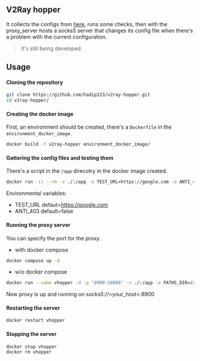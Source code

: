 ## V2Ray hopper

It collects the configs from [here](https://raw.githubusercontent.com/V2RayRoot/V2RayConfig/refs/heads/main/Config/vless.txt), runs some checks, then with the proxy_server hosts a socks5 server that changes its config file when there's a problem with the current configuration.
> It's still being developed

## Usage
#### Cloning the repository
```bash
git clone https://github.com/hadip123/v2ray-hopper.git
cd v2ray-hopper/
```
#### Creating the docker image
First, an environment should be created, there's a `Dockerfile` in the `environment_docker_image`.
```bash
docker build -t v2ray-hopper environment_docker_image/
```
#### Gattering the config files and testing them
There's a script in the `/app` direcotry in the docker image created.
```bash
docker run -it --rm -v ./:/app -e TEST_URL=https://google.com -e ANTI_403=false v2ray-hopper "/app/gattc"
```
Environmental variables:
* TEST_URL defaut=https://google.com
* ANTI_403 default=false
#### Running the proxy server
You can specify the port for the proxy.
- with docker compose
```bash
docker compose up -d
```
- w/o docker compose
```bash
docker run --name vhopper -d -p "8900:10808" -v ./:/app -e PATHS_DIR=/app/tester/wcp -e CONFIGS_DIR=/app/tester/configs v2ray-hopper:latest "/app/entrypoint"
```
Now proxy is up and running on socks5://<your_host>:8900
#### Restarting the server
```bash
docker restart vhopper
```
#### Stopping the server
```bash
docker stop vhopper
docker rm vhopper
```
